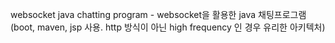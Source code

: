 websocket java chatting program - websocket을 활용한 java 채팅프로그램 (boot, maven, jsp 사용. http 방식이 아닌 high frequency 인 경우 유리한 아키텍처)
